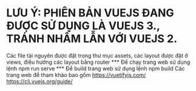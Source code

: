 # LƯU Ý: PHIÊN BẢN VUEJS ĐANG ĐƯỢC SỬ DỤNG LÀ VUEJS 3., TRÁNH NHẦM LẪN VỚI VUEJS 2.
Các file tài nguyên được đặt trong thư mục assets, các layout được đặt ở views, điều hướng các layout bằng router
*** Để chạy trang web sử dụng lệnh npm run serve 
*** Để build trang web sử dụng lệnh npm build 
Các trang web để tham khảo bao gồm https://vuetifyjs.com/ https://cli.vuejs.org/guide/
